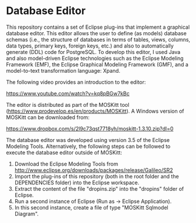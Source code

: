 # Database Editor

This repository contains a set of Eclipse plug-ins that implement a graphical database editor. This
editor allows the user to define (as models) database schemas (i.e., the structure of databases in
terms of tables, views, columns, data types, primary keys, foreign keys, etc.) and also to automatically
generate (DDL) code for PostgreSQL. To develop this editor, I used Java and also model-driven Eclipse
technologies such as the Eclipse Modeling Framework (EMF), the Eclipse Graphical Modeling Framework (GMF),
and a model-to-text transformation language: Xpand.

The following video provides an introduction to the editor:

https://www.youtube.com/watch?v=kq8pBGw7kBc

The editor is distributed as part of the MOSKitt tool (https://www.prodevelop.es/en/products/MOSKitt). A Windows version of MOSKitt can be downloaded from:

https://www.dropbox.com/s/2l9c73qst7718yh/moskitt-1.3.10.zip?dl=0

The database editor was developed using version 3.5 of the Eclipse Modeling Tools. Alternatively, the following steps can be followed to execute the database editor outside of MOSKitt:

1. Download the Eclipse Modeling Tools from http://www.eclipse.org/downloads/packages/release/Galileo/SR2
2. Import the plug-ins of this repository (both in the root folder and the DEPENDENCIES folder) into the Eclipse workspace.
3. Extract the content of the file "dropins.zip" into the "dropins" folder of Eclipse.
4. Run a second instance of Eclipse (Run as -> Eclipse Application).
5. In this second instance, create a file of type "MOSKitt Sqlmodel Diagram".
